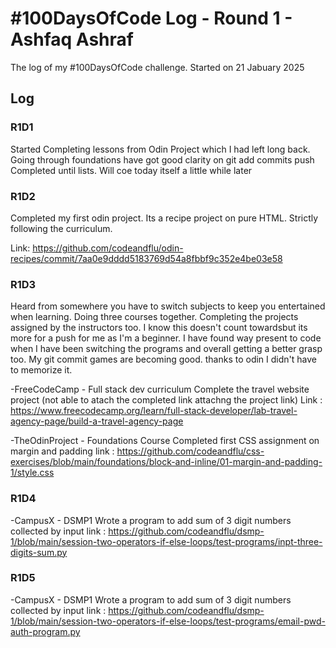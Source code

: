 # #100DaysOfCode Log - Round 1 - Ashfaq Ashraf

The log of my #100DaysOfCode challenge. Started on 21 Jabuary 2025

## Log

### R1D1 
Started Completing lessons from Odin Project which I had left long back. Going through foundations have got good clarity on git add commits push
Completed until lists. Will coe today itself a little while later 

### R1D2
Completed my first odin project. Its a recipe project on pure HTML. Strictly following the curriculum.

Link: https://github.com/codeandflu/odin-recipes/commit/7aa0e9dddd5183769d54a8fbbf9c352e4be03e58

### R1D3
Heard from somewhere you have to switch subjects to keep you entertained when learning. Doing three courses together. Completing the projects assigned by the instructors too. I know this doesn't count towardsbut its more for a push for me as I'm a beginner. I have found way present to code when I have been switching the programs and overall getting a better grasp too. My git commit games are becoming good. thanks to odin I didn't have to memorize it. 



-FreeCodeCamp - Full stack dev curriculum
Complete the travel website project (not able to atach the completed link attachng the project link)
Link : https://www.freecodecamp.org/learn/full-stack-developer/lab-travel-agency-page/build-a-travel-agency-page

-TheOdinProject - Foundations Course
Completed first CSS assignment on margin and padding
link : https://github.com/codeandflu/css-exercises/blob/main/foundations/block-and-inline/01-margin-and-padding-1/style.css

### R1D4
-CampusX - DSMP1
Wrote a program to add sum of 3 digit numbers collected by input
link : https://github.com/codeandflu/dsmp-1/blob/main/session-two-operators-if-else-loops/test-programs/inpt-three-digits-sum.py

### R1D5
-CampusX - DSMP1
Wrote a program to add sum of 3 digit numbers collected by input
link : https://github.com/codeandflu/dsmp-1/blob/main/session-two-operators-if-else-loops/test-programs/email-pwd-auth-program.py

